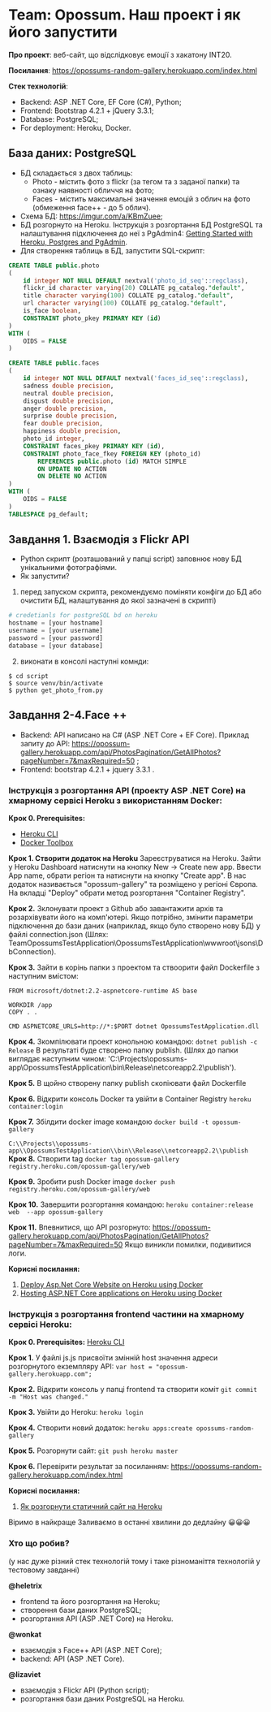 # Team: Opossum. Наш проект і як його запустити

**Про проект**: веб-сайт, що відслідковує емоції з хакатону INT20.

**Посилання**: https://opossums-random-gallery.herokuapp.com/index.html

**Стек технологій**:
- Backend: ASP .NET Core, EF Core (C#), Python;
- Frontend: Bootstrap 4.2.1 + jQuery 3.3.1;
- Database: PostgreSQL;
- For deployment: Heroku, Docker.

## База даних: PostgreSQL

- БД складається з двох таблиць:
    - Photo - містить фото з flickr (за тегом та з заданої папки) та ознаку наявності обличчя на фото;
    - Faces - містить максимальні значення емоцій з облич на фото (обмеження face++ - до 5 облич).
- Схема БД: https://imgur.com/a/KBmZuee;
- БД розгорнуто на Heroku. Інструкція з розгортання БД PostgreSQL та налаштування підключення до неї з PgAdmin4: [Getting Started with Heroku, Postgres and PgAdmin](https://medium.com/@vapurrmaid/getting-started-with-heroku-postgres-and-pgadmin-run-on-part-2-90d9499ed8fb).
- Для створення таблиць в БД, запустити SQL-скрипт:
```SQL
CREATE TABLE public.photo
(
    id integer NOT NULL DEFAULT nextval('photo_id_seq'::regclass),
    flickr_id character varying(20) COLLATE pg_catalog."default",
    title character varying(100) COLLATE pg_catalog."default",
    url character varying(100) COLLATE pg_catalog."default",
    is_face boolean,
    CONSTRAINT photo_pkey PRIMARY KEY (id)
)
WITH (
    OIDS = FALSE
)

CREATE TABLE public.faces
(
    id integer NOT NULL DEFAULT nextval('faces_id_seq'::regclass),
    sadness double precision,
    neutral double precision,
    disgust double precision,
    anger double precision,
    surprise double precision,
    fear double precision,
    happiness double precision,
    photo_id integer,
    CONSTRAINT faces_pkey PRIMARY KEY (id),
    CONSTRAINT photo_face_fkey FOREIGN KEY (photo_id)
        REFERENCES public.photo (id) MATCH SIMPLE
        ON UPDATE NO ACTION
        ON DELETE NO ACTION
)
WITH (
    OIDS = FALSE
)
TABLESPACE pg_default;
```

## Завдання 1. Взаємодія з Flickr API
* Python скрипт (розташований у папці script) заповнює нову БД унікальними фотографіями.
* Як запустити?
1. перед запуском скрипта, рекомендуємо поміняти конфіги до БД або очистити БД, налаштування до якої зазначені в скрипті)

```python
# credetianls for postgreSQL bd on heroku 
hostname = [your hostname]
username = [your username]
password = [your password]
database = [your database]

```

2. виконати в консолі наступні комнди:
```console
$ cd script
$ source venv/bin/activate
$ python get_photo_from.py

```

## Завдання 2-4.Face ++
* Backend: API написано на С# (ASP .NET Core + EF Core). Приклад запиту до API:
https://opossum-gallery.herokuapp.com/api/PhotosPagination/GetAllPhotos?pageNumber=7&maxRequired=50 ;
* Frontend: bootstrap 4.2.1 + jquery 3.3.1 .

### Інструкція з розгортання API (проекту ASP .NET Core) на хмарному сервісі Heroku з використанням Docker:

**Крок 0. Prerequisites:**

- [Heroku CLI](https://devcenter.heroku.com/articles/heroku-cli)
- [Docker Toolbox](https://docs.docker.com/toolbox/toolbox_install_windows/)

**Крок 1. Створити додаток на Heroku**
Зареєструватися на Heroku. Зайти у Heroku Dashboard натиснути на кнопку New -> Create new app. Ввести App name, обрати регіон та натиснути на кнопку "Create app". В нас додаток називається "opossum-gallery" та розміщено у регіоні Європа. На вкладці "Deploy" обрати метод розгортання "Container Registry".

**Крок 2.** Зклонувати проект з Github або завантажити архів та розархівувати його на комп'ютері. Якщо потрібно, змінити параметри підключення до бази даних (наприклад, якщо було створено нову БД) у файлі connection.json (Шлях: TeamOpossumsTestApplication\OpossumsTestApplication\wwwroot\jsons\DbConnection).

**Крок 3.** Зайти в корінь папки з проектом та ствоорити файл Dockerfile з наступним вмістом:
```
FROM microsoft/dotnet:2.2-aspnetcore-runtime AS base

WORKDIR /app
COPY . .

CMD ASPNETCORE_URLS=http://*:$PORT dotnet OpossumsTestApplication.dll
```
**Крок 4.** Зкомпілювати проект конольною командою:
```dotnet publish -c Release```
В результаті буде створено папку publish. (Шлях до папки виглядає наступним чином: 'C:\Projects\opossums-app\OpossumsTestApplication\bin\Release\netcoreapp2.2\publish').

**Крок 5.** В щойно створену папку publish скопіювати файл Dockerfile

**Крок 6.** Відкрити консоль Docker та увійти в Container Registry
```heroku container:login```

**Крок 7.** Збілдити docker image командою
```docker build -t opossum-gallery ```

```C:\\Projects\\opossums-app\\OpossumsTestApplication\\bin\\Release\\netcoreapp2.2\\publish```
**Крок 8.** Створити tag
```docker tag opossum-gallery registry.heroku.com/opossum-gallery/web```

**Крок 9.** Зробити push Docker image
```docker push registry.heroku.com/opossum-gallery/web```

**Крок 10.** Завершити розгортання командою:
```heroku container:release web  --app opossum-gallery```

**Крок 11.** Впевнитися, що API розгорнуто:
https://opossum-gallery.herokuapp.com/api/PhotosPagination/GetAllPhotos?pageNumber=7&maxRequired=50 
Якщо виникли помилки, подивитися логи.

**Корисні посилання:**
1. [Deploy Asp.Net Core Website on Heroku using Docker](https://www.youtube.com/watch?v=gQMT4al2Grg&app=desktop)
2. [Hosting ASP.NET Core applications on Heroku using Docker]( https://dotnetthoughts.net/hosting-aspnet-core-applications-on-heroku-using-docker/)


### Інструкція з розгортання frontend частини на хмарному сервісі Heroku:

**Крок 0. Prerequisites:**
[Heroku CLI](https://devcenter.heroku.com/articles/heroku-cli) 

**Крок 1.** У файлі js.js присвоїти змінній host значення адреси розгорнутого екземпляру API: 
```var host = "opossum-gallery.herokuapp.com"; ```

**Крок 2.** Відкрити консоль у папці frontend та створити коміт
```git commit -m "Host was changed."```

**Крок 3.** Увійти до Heroku:
```heroku login```

**Крок 4.** Створити новий додаток:
```heroku apps:create opossums-random-gallery```

**Крок 5.** Розгорнути сайт:
```git push heroku master```

**Крок 6.** Перевірити результат за посиланням: https://opossums-random-gallery.herokuapp.com/index.html

**Корисні посилання:**
1. [Як розгорнути статичний сайт на Heroku](https://blog.teamtreehouse.com/deploy-static-site-heroku)


Віримо в найкраще
Заливаємо в останні хвилини до дедлайну  😀😀😀

### Хто що робив?
(у нас дуже різний стек технологій тому і таке різноманіття технологій у тестовому завданні)

**@heletrix** 
- frontend та його розгортання на Heroku;
- створення бази даних PostgreSQL;
- розгортання API (ASP .NET Core) на Heroku.

**@wonkat**
- взаємодія з Face++ API (ASP .NET Core);
- backend: API (ASP .NET Core).

**@lizaviet**
- взаємодія з Flickr API (Python script);
- розгортання бази даних PostgreSQL на Heroku.
